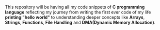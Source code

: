 This repository will be having all my code snippets of **C programming language** reflecting my journey from writing the first ever code of my life **printing "hello world"** to understanding deeper concepts like **Arrays**, **Strings**, **Functions**, **File Handling** and **DMA(Dynamic Memory Allocation)**.
